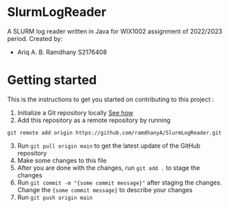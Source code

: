 # SlurmLogReader
A SLURM log reader written in Java for WIX1002 assignment of 2022/2023 period. Created by:
- Ariq A. B. Ramdhany S2176408

# Getting started
This is the instructions to get you started on contributing to this project : 
1. Initialize a Git repository locally [See how](https://www.atlassian.com/git/tutorials/setting-up-a-repository)
2. Add this repository as a remote repository by running 
```
git remote add origin https://github.com/ramdhanyA/SlurmLogReader.git
```
3. Run `git pull origin main` to get the latest update of the GitHub repository
4. Make some changes to this file
5. After you are done with the changes, run `git add .` to stage the changes
6. Run `git commit -m "{some commit message}"` after staging the changes. Change the `{some commit message}` to describe your changes
7. Run `git push origin main`